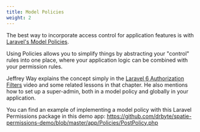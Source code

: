 ```yaml
---
title: Model Policies
weight: 2
---
```


The best way to incorporate access control for application features is with [Laravel's Model Policies](https://laravel.com/docs/authorization#creating-policies).

Using Policies allows you to simplify things by abstracting your "control" rules into one place, where your application logic can be combined with your permission rules.

Jeffrey Way explains the concept simply in the [Laravel 6 Authorization Filters](https://laracasts.com/series/laravel-6-from-scratch/episodes/51) video and some related lessons in that chapter. He also mentions how to set up a super-admin, both in a model policy and globally in your application.

You can find an example of implementing a model policy with this Laravel Permissions package in this demo app: https://github.com/drbyte/spatie-permissions-demo/blob/master/app/Policies/PostPolicy.php
